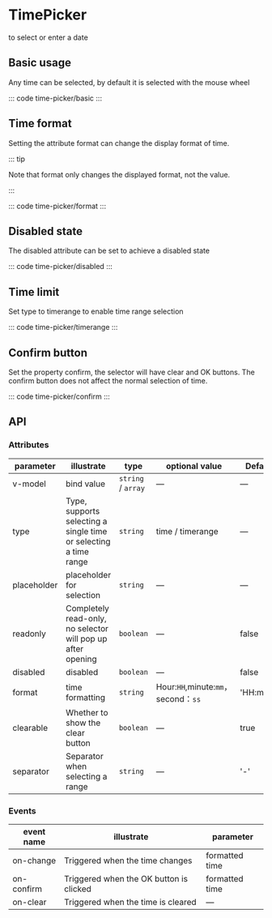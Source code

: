 <script setup>
import basic from 'exam/time-picker/basic.vue'
import disabled from 'exam/time-picker/disabled.vue'
import format from 'exam/time-picker/format.vue'
import confirm from 'exam/time-picker/confirm.vue'
import timerange from 'exam/time-picker/timerange.vue'
</script>

# TimePicker

to select or enter a date

## Basic usage

Any time can be selected, by default it is selected with the mouse wheel

::: code time-picker/basic
<basic></basic>
:::

## Time format

Setting the attribute format can change the display format of time.

::: tip

Note that format only changes the displayed format, not the value.

:::

::: code time-picker/format
<format></format>
:::

## Disabled state

The disabled attribute can be set to achieve a disabled state

::: code time-picker/disabled
<disabled></disabled>
:::

## Time limit

Set type to timerange to enable time range selection

::: code time-picker/timerange
<timerange></timerange>
:::

## Confirm button

Set the property confirm, the selector will have clear and OK buttons. The confirm button does not affect the normal selection of time.

::: code time-picker/confirm
<confirm></confirm>
:::

## API

### Attributes

| parameter   | illustrate                                                       | type               | optional value                      | Defaults   |
| ----------- | ---------------------------------------------------------------- | ------------------ | ----------------------------------- | ---------- |
| v-model     | bind value                                                       | `string` / `array` | —                                   | —          |
| type        | Type, supports selecting a single time or selecting a time range | `string`           | time / timerange                    | —          |
| placeholder | placeholder for selection                                        | `string`           | —                                   | —          |
| readonly    | Completely read-only, no selector will pop up after opening      | `boolean`          | —                                   | false      |
| disabled    | disabled                                                         | `boolean`          | —                                   | false      |
| format      | time formatting                                                  | `string`           | Hour:`HH`,minute:`mm`，second：`ss` | 'HH:mm:ss' |
| clearable   | Whether to show the clear button                                 | `boolean`          | —                                   | true       |
| separator   | Separator when selecting a range                                 | `string`           | —                                   | '-'        |

### Events

| event name | illustrate                              | parameter      |
| ---------- | --------------------------------------- | -------------- |
| on-change  | Triggered when the time changes         | formatted time |
| on-confirm | Triggered when the OK button is clicked | formatted time |
| on-clear   | Triggered when the time is cleared      | —              |
